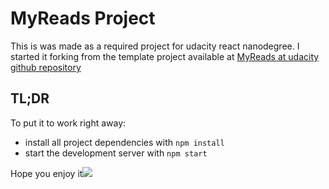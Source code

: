 # MyReads Project

This is was made as a required project for udacity react nanodegree. I started it forking from the template
project available at [MyReads at udacity github repository](https://github.com/udacity/reactnd-project-myreads-starter.git)

## TL;DR

To put it to work right away:
* install all project dependencies with `npm install`
* start the development server with `npm start`

Hope you enjoy it<a><img src="https://cdn.rawgit.com/IgorCRD/reactnd-project-myreads-starter/18318ca9/src/icons/smile.svg"/></a>
